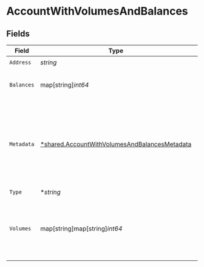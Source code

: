 # AccountWithVolumesAndBalances


## Fields

| Field                                                                                                                | Type                                                                                                                 | Required                                                                                                             | Description                                                                                                          | Example                                                                                                              |
| -------------------------------------------------------------------------------------------------------------------- | -------------------------------------------------------------------------------------------------------------------- | -------------------------------------------------------------------------------------------------------------------- | -------------------------------------------------------------------------------------------------------------------- | -------------------------------------------------------------------------------------------------------------------- |
| `Address`                                                                                                            | *string*                                                                                                             | :heavy_check_mark:                                                                                                   | N/A                                                                                                                  | users:001                                                                                                            |
| `Balances`                                                                                                           | map[string]*int64*                                                                                                   | :heavy_minus_sign:                                                                                                   | N/A                                                                                                                  | {<br/>"COIN": 100<br/>}                                                                                              |
| `Metadata`                                                                                                           | [*shared.AccountWithVolumesAndBalancesMetadata](../../../pkg/models/shared/accountwithvolumesandbalancesmetadata.md) | :heavy_minus_sign:                                                                                                   | N/A                                                                                                                  | {<br/>"admin": true,<br/>"a": {<br/>"nested": {<br/>"key": "value"<br/>}<br/>}<br/>}                                 |
| `Type`                                                                                                               | **string*                                                                                                            | :heavy_minus_sign:                                                                                                   | N/A                                                                                                                  | virtual                                                                                                              |
| `Volumes`                                                                                                            | map[string]map[string]*int64*                                                                                        | :heavy_minus_sign:                                                                                                   | N/A                                                                                                                  | {<br/>"COIN": {<br/>"input": 100,<br/>"output": 0<br/>}<br/>}                                                        |